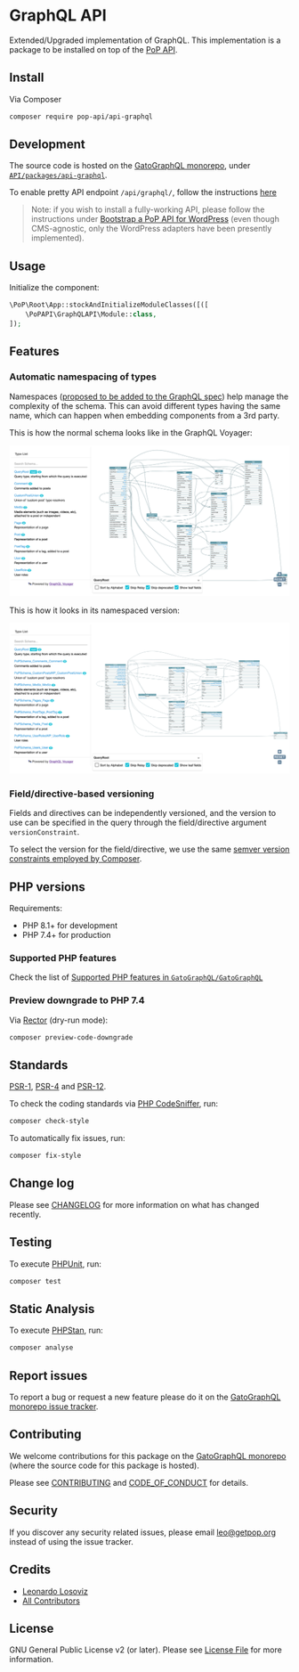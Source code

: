 # GraphQL API

<!--
[![Build Status][ico-travis]][link-travis]
[![Quality Score][ico-code-quality]][link-code-quality]
[![Software License][ico-license]](LICENSE.md)
[![Latest Version on Packagist][ico-version]][link-packagist]
[![Coverage Status][ico-scrutinizer]][link-scrutinizer]
[![Total Downloads][ico-downloads]][link-downloads]
-->

Extended/Upgraded implementation of GraphQL. This implementation is a package to be installed on top of the [PoP API](https://github.com/PoP-PoPAPI/api).

## Install

Via Composer

``` bash
composer require pop-api/api-graphql
```

## Development

The source code is hosted on the [GatoGraphQL monorepo](https://github.com/GatoGraphQL/GatoGraphQL), under [`API/packages/api-graphql`](https://github.com/GatoGraphQL/GatoGraphQL/tree/master/layers/API/packages/api-graphql).

To enable pretty API endpoint `/api/graphql/`, follow the instructions [here](https://github.com/PoP-PoPAPI/api#enable-pretty-permalinks)

> Note: if you wish to install a fully-working API, please follow the instructions under [Bootstrap a PoP API for WordPress](https://github.com/leoloso/PoP-API-WP) (even though CMS-agnostic, only the WordPress adapters have been presently implemented).

<!--
Add the following code in the `.htaccess` file to enable API endpoint `/api/graphql/`:

```apache
<IfModule mod_rewrite.c>
RewriteEngine On
RewriteBase /

# Rewrite from /some-url/api/graphql/ to /some-url/?scheme=api&datastructure=graphql
RewriteCond %{SCRIPT_FILENAME} !-d
RewriteCond %{SCRIPT_FILENAME} !-f
RewriteRule ^(.*)/api/graphql/?$ /$1/?scheme=api&datastructure=graphql [L,P,QSA]

# b. Homepage single endpoint (root)
# Rewrite from api/graphql/ to /?scheme=api&datastructure=graphql
RewriteCond %{SCRIPT_FILENAME} !-d
RewriteCond %{SCRIPT_FILENAME} !-f
RewriteRule ^api/graphql/?$ /?scheme=api&datastructure=graphql [L,P,QSA]
</IfModule>
```
-->

## Usage

Initialize the component:

``` php
\PoP\Root\App::stockAndInitializeModuleClasses([([
    \PoPAPI\GraphQLAPI\Module::class,
]);
```

<!--
## Usage

### Syntax

The query syntax used is described in package [Field Query](https://github.com/getpop/field-query).

## Implementation based on components, not on schemas

Whereas a standard implementation of [GraphQL](https://graphql.org) is based on the concept of [schemas and types](https://graphql.org/learn/schema/) implemented through the SDL (Schema Definition Language), GraphQL API for PoP is, instead, [implemented using components](https://www.smashingmagazine.com/2019/01/introducing-component-based-api/).

This architectural decision has several advantages over a schema-based implementation, explained in the sections below.

## Automatically-generated schema

The schema is **automatically-generated from the component model itself**, simply by coding classes following OOP principles. 

As a consequence, there is no need to manually define the hundreds (or even thousands) of properties on the schema, which leads to increased productivity.

Similar to GraphQL, the schema can be inspected through field `"fullSchema"`:

- [/api/graphql/?query=fullSchema](https://nextapi.getpop.org/api/graphql/?query=fullSchema)

## Syntax supporting URL-based queries

GraphQL API for PoP supports a [different syntax](https://github.com/getpop/field-query) than the one defined in the [GraphQL spec](https://graphql.github.io/graphql-spec/), which in addition to supporting all the expected features (arguments, variables, directives, etc), also grants GraphQL the following superpowers:

- Server-side caching
- Operators and Helper fields
- Composable fields

Please refer to the [Field Query](https://github.com/getpop/field-query) documentation to see examples on these superpowers.

## Fast speed, robust security

Resolving the query is fast: Whereas the <a href="https://blog.acolyer.org/2018/05/21/semantics-and-complexity-of-graphql/">typical GraphQL implementation</a> has [complexity time](https://rob-bell.net/2009/06/a-beginners-guide-to-big-o-notation/) of `O(2^n)` in worst case, and `O(n^c)` to find out the query complexity, GraphQL API for PoP has complexity of `O(n^2)` in worst case, and `O(n)` in average case (where `n` is the number of nodes, both branches and leaves). 

As a consequence of this increased speed to resolve the query, DoS (Denial of Service) attacks are less effective, allowing to avoid having to spend time and energy in analyzing the query complexity.

## Natively decentralized/federated

The component-based architecture natively allows the data model to be split and worked upon by different, disconnected teams, without the need to set-up special tooling.

Additionally, field resolvers can be created on a field-by-field basis, based on the needs from the team/project/client, not on the API schema definition. This feature enables rapid iteration: Test new features, provide quick fixes, deprecate fields, and others.

For instance, let's say we want to add a field argument `length` on the `excerpt` field, but release it for testing first, before deciding to keep it or not. Then, we create a new field resolver that is enabled only when a property `branch` has the value `"experimental"`:

_**Standard behaviour:**_<br/>
[/?query=posts.id|title|excerpt](https://nextapi.getpop.org/api/graphql/?query=posts.id|title|excerpt)

_**New feature not yet available:**_<br/>
<a href="https://nextapi.getpop.org/api/graphql/?query=posts.id|title|excerpt(length:30)">/?query=posts.id|title|excerpt(length:30)</a>

_**New feature available under "experimental" branch:**_<br/>
<a href="https://nextapi.getpop.org/api/graphql/?query=posts.id|title|excerpt(branch:experimental,length:30)">/?query=posts.id|title|excerpt(length:30,branch:experimental)</a>

## Query data on resources, the REST way

In addition to querying data from the single endpoint `/api/graphql/` (which represents the root), it is possible to query data on specific resources, as defined by their URL.

Or, in other words, you can use a GraphQL query to retrieve data from a REST endpoint.

For instance, we can query data for a [single post](https://nextapi.getpop.org/2013/01/11/markup-html-tags-and-formatting/) or a [collection of posts](https://nextapi.getpop.org/posts/) by appending `/api/graphql/` to the URL, and adding the `query` URL parameter:

- [{single-post-url}/?query=id|title|author.id|name](https://nextapi.getpop.org/2013/01/11/markup-html-tags-and-formatting/api/graphql/?query=id|title|author.id|name)
- [{post-list-url}/?query=id|title|author.id|name](https://nextapi.getpop.org/posts/api/graphql/?query=id|title|author.id|name)

## Query examples

Please refer to the [Field Query](https://github.com/getpop/field-query) documentation to see plenty of query examples.

## More information

Please refer to package [API](https://github.com/PoP-PoPAPI/api), on which the GraphQL API is based, and which contains plenty of extra documentation.
-->

## Features

<!-- ## Everything from the API layer, adapted to GraphQL

The [API](https://github.com/GatoGraphQL/GatoGraphQL/tree/master/layers/API/) layer provides plenty of features, based on the [field-query](https://github.com/GatoGraphQL/GatoGraphQL/tree/master/layers/Engine/packages/field-query) syntax.

This package adapts all those features to GraphQL. -->

### Automatic namespacing of types

Namespaces ([proposed to be added to the GraphQL spec](https://github.com/graphql/graphql-spec/issues/163)) help manage the complexity of the schema. This can avoid different types having the same name, which can happen when embedding components from a 3rd party.

This is how the normal schema looks like in the GraphQL Voyager:

![Interactive schema](https://raw.githubusercontent.com/GatoGraphQL/GatoGraphQL/97b3b048d7c68da4f10ab1dcb31c0215cc6cc526/layers/API/packages/api-graphql/assets/images/normal-interactive-schema.png)

This is how it looks in its namespaced version:

![Namespaced interactive schema](https://raw.githubusercontent.com/GatoGraphQL/GatoGraphQL/97b3b048d7c68da4f10ab1dcb31c0215cc6cc526/layers/API/packages/api-graphql/assets/images/namespaced-interactive-schema.png)

### Field/directive-based versioning

Fields and directives can be independently versioned, and the version to use can be specified in the query through the field/directive argument `versionConstraint`.

To select the version for the field/directive, we use the same [semver version constraints employed by Composer](https://getcomposer.org/doc/articles/versions.md#writing-version-constraints).

<!-- In [this query](https://newapi.getpop.org/graphiql/?query=query%20%7B%0A%20%20olderVersion%3AuserServiceURLs(versionConstraint%3A%220.1.0%22)%0A%20%20newerVersion%3AuserServiceURLs(versionConstraint%3A%220.2.0%22)%0A%7D), field `userServiceURLs` has 2 versions, `0.1.0` and `0.2.0`:

![Querying a field using by version](https://raw.githubusercontent.com/pop-api/api-graphql/master/assets/images/versioning-field-directives-1.jpg)

Let's use constraints with `^` and `>` to select the version. In [this query](https://newapi.getpop.org/graphiql/?query=query%20%7B%0A%20%20%23This%20will%20produce%20version%200.1.0%0A%20%20firstVersion%3AuserServiceURLs(versionConstraint%3A%22%5E0.1%22)%0A%20%20%23%20This%20will%20produce%20version%200.2.0%0A%20%20secondVersion%3AuserServiceURLs(versionConstraint%3A%22%3E0.1%22)%0A%20%20%23%20This%20will%20produce%20version%200.2.0%0A%20%20thirdVersion%3AuserServiceURLs(versionConstraint%3A%22%5E0.2%22)%0A%7D), constraint `"^0.1"` is resolved to version `"0.1.0"`, but constraint `">0.1"` is resolved to version `"0.2.0"`:

![Querying a field using version constraints](https://raw.githubusercontent.com/pop-api/api-graphql/master/assets/images/versioning-field-directives-2.jpg)

[This query](https://newapi.getpop.org/graphiql/?query=query%20%7B%0A%20%20post(by%3A{id%3A1})%20%7B%0A%20%20%20%20titleCase%3Atitle%40makeTitle(versionConstraint%3A%22%5E0.1%22)%0A%20%20%20%20upperCase%3Atitle%40makeTitle(versionConstraint%3A%22%5E0.2%22)%0A%20%20%7D%0A%7D) demonstrates it for directives:

![Querying a directive using version constraints](https://raw.githubusercontent.com/pop-api/api-graphql/master/assets/images/versioning-field-directives-3.jpg)

Adding the `versionConstraint` parameter in the <a href='https://newapi.getpop.org/graphiql/?versionConstraint=^0.1&query=query {%0A%20 userServiceURLs%0A}'>GraphQL endpoint itself</a> will implicitly define that version constraint in all fields, and any field can still override this default value with its own `versionConstraint`, as in <a href='https://newapi.getpop.org/graphiql/?versionConstraint=^0.1&query=query {%0A%20 %23This will produce version 0.1.0%0A%20 implicitVersion%3A userServiceURLs%0A%20 %23This will produce version 0.2.0%0A%20 explicitVersion%3A userServiceURLs(versionConstraint%3A"^0.2")%0A}'>this query</a>:

![Overriding a default version constraint](https://raw.githubusercontent.com/pop-api/api-graphql/master/assets/images/versioning-field-directives-4.jpg) -->

## PHP versions

Requirements:

- PHP 8.1+ for development
- PHP 7.4+ for production

### Supported PHP features

Check the list of [Supported PHP features in `GatoGraphQL/GatoGraphQL`](https://github.com/GatoGraphQL/GatoGraphQL/blob/master/docs/supported-php-features.md)

### Preview downgrade to PHP 7.4

Via [Rector](https://github.com/rectorphp/rector) (dry-run mode):

```bash
composer preview-code-downgrade
```

## Standards

[PSR-1](https://www.php-fig.org/psr/psr-1), [PSR-4](https://www.php-fig.org/psr/psr-4) and [PSR-12](https://www.php-fig.org/psr/psr-12).

To check the coding standards via [PHP CodeSniffer](https://github.com/squizlabs/PHP_CodeSniffer), run:

``` bash
composer check-style
```

To automatically fix issues, run:

``` bash
composer fix-style
```

## Change log

Please see [CHANGELOG](CHANGELOG.md) for more information on what has changed recently.

## Testing

To execute [PHPUnit](https://phpunit.de/), run:

``` bash
composer test
```

## Static Analysis

To execute [PHPStan](https://github.com/phpstan/phpstan), run:

``` bash
composer analyse
```

## Report issues

To report a bug or request a new feature please do it on the [GatoGraphQL monorepo issue tracker](https://github.com/GatoGraphQL/GatoGraphQL/issues).

## Contributing

We welcome contributions for this package on the [GatoGraphQL monorepo](https://github.com/GatoGraphQL/GatoGraphQL) (where the source code for this package is hosted).

Please see [CONTRIBUTING](CONTRIBUTING.md) and [CODE_OF_CONDUCT](CODE_OF_CONDUCT.md) for details.

## Security

If you discover any security related issues, please email leo@getpop.org instead of using the issue tracker.

## Credits

- [Leonardo Losoviz][link-author]
- [All Contributors][link-contributors]

## License

GNU General Public License v2 (or later). Please see [License File](LICENSE.md) for more information.

[ico-version]: https://img.shields.io/packagist/v/pop-api/api-graphql.svg?style=flat-square
[ico-license]: https://img.shields.io/badge/license-GPLv2-brightgreen.svg?style=flat-square
[ico-travis]: https://img.shields.io/travis/pop-api/api-graphql/master.svg?style=flat-square
[ico-scrutinizer]: https://img.shields.io/scrutinizer/coverage/g/pop-api/api-graphql.svg?style=flat-square
[ico-code-quality]: https://img.shields.io/scrutinizer/g/pop-api/api-graphql.svg?style=flat-square
[ico-downloads]: https://img.shields.io/packagist/dt/pop-api/api-graphql.svg?style=flat-square

[link-packagist]: https://packagist.org/packages/pop-api/api-graphql
[link-travis]: https://travis-ci.org/pop-api/api-graphql
[link-scrutinizer]: https://scrutinizer-ci.com/g/pop-api/api-graphql/code-structure
[link-code-quality]: https://scrutinizer-ci.com/g/pop-api/api-graphql
[link-downloads]: https://packagist.org/packages/pop-api/api-graphql
[link-author]: https://github.com/leoloso
[link-contributors]: ../../../../../../contributors
